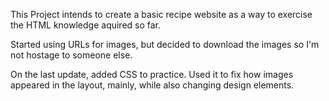 This Project intends to create a basic recipe website as a way to exercise the HTML knowledge aquired so far.

Started using URLs for images, but decided to download the images so I'm not hostage to someone else.

On the last update, added CSS to practice. Used it to fix how images appeared in the layout, mainly, while also changing design elements.
